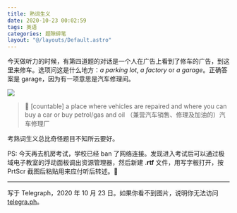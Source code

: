 ```yaml
---
title: 熟词生义
date: 2020-10-23 00:02:59
tags: 英语
categories: 题隙碎笔
layout: "@/layouts/Default.astro"
---
```


今天做听力的时候，有第四道题的对话是一个人在广告上看到了修车的广告，到这里来修车。选项问这是什么地方：_a_ _parking_ _lot_, _a_ _factory_ or _a_ <em>garage</em>。正确答案是 garage，因为有一项意思是汽车修理间。

![](https://telegra.ph/file/57851e6d307334d61c712.png)

> 🔑 [countable] a place where vehicles are repaired and where you can buy a car or buy petrol/gas and oil （兼营汽车销售、修理及加油的）汽车修理厂

考熟词生义总比奇怪题目不知所云要好。

PS: 今天再去机房考试，学校已经 ban 了网络连接。发现进入考试后可以通过极域电子教室的浮动面板调出资源管理器，然后新建 .**rtf** 文件，用写字板打开，按 PrtScr 截图后粘贴用来应付听后转述。📝

* * *

写于 Telegraph，2020 年 10 月 23 日。如果你看不到图片，说明你无法访问 [telegra.ph](https://telegra.ph)。
